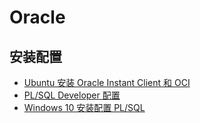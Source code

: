 # Oracle

## 安装配置

- [Ubuntu 安装 Oracle Instant Client 和 OCI](https://hefengbao.github.io/blog/20180511-ubuntu-install-oracle-instant-client-and-oci)
- [PL/SQL Developer 配置](https://hefengbao.github.io/blog/20200516-pl-sql-developer-config)
- [Windows 10 安装配置 PL/SQL](https://hefengbao.github.io/blog/20230901-windows-10-install-plsql)